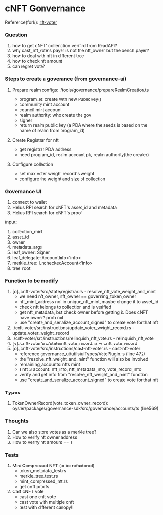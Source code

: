# cNFT Gonvernance
Reference(fork): [nft-voter](https://github.com/solana-labs/governance-program-library/tree/master/programs/nft-voter)

### Question
1. how to get cNFT' collenction.verifird from ReadAPI?
2. why cast_nft_vote's payer is not the nft_owner but the bench.payer?
3. how to deal with nft in different tree
4. how to check nft amount
5. can regret vote?

### Steps to create a goverance (from governance-ui)
1. Prepare realm configs: ./tools/governance/prepareRealmCreation.ts
    - program_id: create with new PublicKey()
    - community mint account
    - council mint account
    - realm authority: who create the gov
    - signer
    - return realm public key (a PDA where the seeds is based on the name of realm from program_id)

2. Create Registrar for nft
    - get registrar PDA address
    - need program_id, realm account pk, realm authority(the creater)

3. Configure collection
    - set max voter weight record's weight
    - configure the weight and size of collection

### Governance UI
1. connect to wallet
2. Helius RPI search for cNFT's asset_id and metadata
3. Helius RPI search for cNFT's proof

Input:
1. collection_mint
2. asset_id
3. owner
4. metadata_args
5. leaf_owner: Signer
6. leaf_delegate: AccountInfo<'info>
7. merkle_tree: UncheckedAccount<'info>
8. tree_root

### Function to be modify
1. [o]./cnft-voter/src/state/registrar.rs - resolve_nft_vote_weight_and_mint
    - we need nft_owner, nft_owner == governing_token_owner
    - nft_mint_address not in unique_nft_mint, maybe change it to asset_id
    - check nft belongs to collection and is verified
    - get nft_metadata, but check owner before getting it. Does cNFT have owner? prob not
    - use "create_and_serialize_account_signed" to create vote for that nft
2. ./cnft-voter/src/instructions/update_voter_weight_record.rs - update_voter_weight_record
3. ./cnft-voter/src/instructions/relinquish_nft_vote.rs - relinquish_nft_vote
4. [v]./cnft-voter/src/state/nft_vote_record.rs -> cnft_vote_record
5. [o]./cnft-voter/src/instructions/cast-nft-voter.rs - cast-nft-voter
    - reference governance_ui/utils/uiTypes/VotePlugin.ts (line 472)
    - the "resolve_nft_weight_and_mint" function will also be involved
    - remaining_accounts: nfts mint
    - 1 nft 3 account: nft_info, nft_metadata_info, vote_record_info
    - verify and get info from "resolve_nft_weight_and_mint" function
    - use "create_and_serialize_account_signed" to create vote for that nft

### Types
1. TokenOwnerRecord(vote_token_owner_record): oyster/packages/governance-sdk/src/governance/accounts/ts (line569)

### Thoughts
1. Can we also store votes as a merkle tree?
2. How to verify nft owner address
3. How to verify nft amount == 1

### Tests
1. Mint Compressed NFT (to be refactored)
    - token_metadata_test.rs
    - merkle_tree_test.rs
    - mint_compressed_nft.rs
    - get cnft proofs
2. Cast cNFT vote
    - cast one cnft vote
    - cast vote with multiple cnft
    - test with different canopy!!
